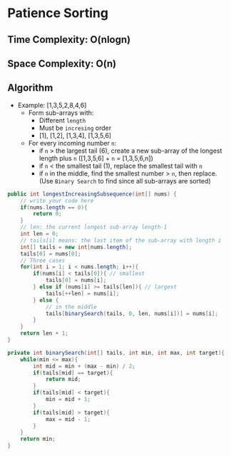 # Patience Sorting

## Time Complexity: O(nlogn)
## Space Complexity: O(n)

## Algorithm
* Example: [1,3,5,2,8,4,6]
  * Form sub-arrays with:
    * Different `length`
    * Must be `incresing` order
    * [1], [1,2], [1,3,4], [1,3,5,6]
  * For every incoming number `n`:
    * if `n` > the largest tail (6), create a new sub-array of the longest length plus `n` ([1,3,5,6] + `n` = [1,3,5,6,n])
    * if `n` < the smallest tail (1), replace the smallest tail with `n`
    * if `n` in the middle, find the smallest number > `n`, then replace. (Use `Binary Search` to find since all sub-arrays are sorted)
  
```java
public int longestIncreasingSubsequence(int[] nums) {
    // write your code here
    if(nums.length == 0){
        return 0;
    }
    // len: the current longest sub-array length-1
    int len = 0;
    // tails[i] means: the last item of the sub-array with length i
    int[] tails = new int[nums.length];
    tails[0] = nums[0];
    // Three cases
    for(int i = 1; i < nums.length; i++){
        if(nums[i] < tails[0]){ // smallest
            tails[0] = nums[i];
        } else if (nums[i] >= tails[len]){ // largest
            tails[++len] = nums[i]; 
        } else {
            // in the middle
            tails[binarySearch(tails, 0, len, nums[i])] = nums[i];
        }
    }
    return len + 1;
}

private int binarySearch(int[] tails, int min, int max, int target){
    while(min <= max){
        int mid = min + (max - min) / 2;
        if(tails[mid] == target){
            return mid;
        }
        if(tails[mid] < target){
            min = mid + 1;
        }
        if(tails[mid] > target){
            max = mid - 1;
        }
    }
    return min;
}
```
